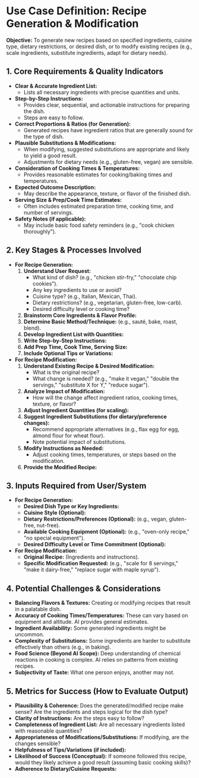 # Use Case Definition: Recipe Generation & Modification

**Objective:** To generate new recipes based on specified ingredients, cuisine type, dietary restrictions, or desired dish, or to modify existing recipes (e.g., scale ingredients, substitute ingredients, adapt for dietary needs).

## 1. Core Requirements & Quality Indicators

*   **Clear & Accurate Ingredient List:**
    *   Lists all necessary ingredients with precise quantities and units.
*   **Step-by-Step Instructions:**
    *   Provides clear, sequential, and actionable instructions for preparing the dish.
    *   Steps are easy to follow.
*   **Correct Proportions & Ratios (for Generation):**
    *   Generated recipes have ingredient ratios that are generally sound for the type of dish.
*   **Plausible Substitutions & Modifications:**
    *   When modifying, suggested substitutions are appropriate and likely to yield a good result.
    *   Adjustments for dietary needs (e.g., gluten-free, vegan) are sensible.
*   **Consideration of Cooking Times & Temperatures:**
    *   Provides reasonable estimates for cooking/baking times and temperatures.
*   **Expected Outcome Description:**
    *   May describe the appearance, texture, or flavor of the finished dish.
*   **Serving Size & Prep/Cook Time Estimates:**
    *   Often includes estimated preparation time, cooking time, and number of servings.
*   **Safety Notes (if applicable):**
    *   May include basic food safety reminders (e.g., "cook chicken thoroughly").

## 2. Key Stages & Processes Involved

*   **For Recipe Generation:**
    1.  **Understand User Request:**
        *   What kind of dish? (e.g., "chicken stir-fry," "chocolate chip cookies").
        *   Any key ingredients to use or avoid?
        *   Cuisine type? (e.g., Italian, Mexican, Thai).
        *   Dietary restrictions? (e.g., vegetarian, gluten-free, low-carb).
        *   Desired difficulty level or cooking time?
    2.  **Brainstorm Core Ingredients & Flavor Profile:**
    3.  **Determine Basic Method/Technique:** (e.g., sauté, bake, roast, blend).
    4.  **Develop Ingredient List with Quantities:**
    5.  **Write Step-by-Step Instructions:**
    6.  **Add Prep Time, Cook Time, Serving Size:**
    7.  **Include Optional Tips or Variations:**
*   **For Recipe Modification:**
    1.  **Understand Existing Recipe & Desired Modification:**
        *   What is the original recipe?
        *   What change is needed? (e.g., "make it vegan," "double the servings," "substitute X for Y," "reduce sugar").
    2.  **Analyze Impact of Modification:**
        *   How will the change affect ingredient ratios, cooking times, texture, or flavor?
    3.  **Adjust Ingredient Quantities (for scaling):**
    4.  **Suggest Ingredient Substitutions (for dietary/preference changes):**
        *   Recommend appropriate alternatives (e.g., flax egg for egg, almond flour for wheat flour).
        *   Note potential impact of substitutions.
    5.  **Modify Instructions as Needed:**
        *   Adjust cooking times, temperatures, or steps based on the modification.
    6.  **Provide the Modified Recipe:**

## 3. Inputs Required from User/System

*   **For Recipe Generation:**
    *   **Desired Dish Type or Key Ingredients:**
    *   **Cuisine Style (Optional):**
    *   **Dietary Restrictions/Preferences (Optional):** (e.g., vegan, gluten-free, nut-free).
    *   **Available Cooking Equipment (Optional):** (e.g., "oven-only recipe," "no special equipment").
    *   **Desired Difficulty Level or Time Commitment (Optional):**
*   **For Recipe Modification:**
    *   **Original Recipe:** (Ingredients and instructions).
    *   **Specific Modification Requested:** (e.g., "scale for 8 servings," "make it dairy-free," "replace sugar with maple syrup").

## 4. Potential Challenges & Considerations

*   **Balancing Flavors & Textures:** Creating or modifying recipes that result in a palatable dish.
*   **Accuracy of Cooking Times/Temperatures:** These can vary based on equipment and altitude. AI provides general estimates.
*   **Ingredient Availability:** Some generated ingredients might be uncommon.
*   **Complexity of Substitutions:** Some ingredients are harder to substitute effectively than others (e.g., in baking).
*   **Food Science (Beyond AI Scope):** Deep understanding of chemical reactions in cooking is complex. AI relies on patterns from existing recipes.
*   **Subjectivity of Taste:** What one person enjoys, another may not.

## 5. Metrics for Success (How to Evaluate Output)

*   **Plausibility & Coherence:** Does the generated/modified recipe make sense? Are the ingredients and steps logical for the dish type?
*   **Clarity of Instructions:** Are the steps easy to follow?
*   **Completeness of Ingredient List:** Are all necessary ingredients listed with reasonable quantities?
*   **Appropriateness of Modifications/Substitutions:** If modifying, are the changes sensible?
*   **Helpfulness of Tips/Variations (if included):**
*   **Likelihood of Success (Conceptual):** If someone followed this recipe, would they likely achieve a good result (assuming basic cooking skills)?
*   **Adherence to Dietary/Cuisine Requests:**
